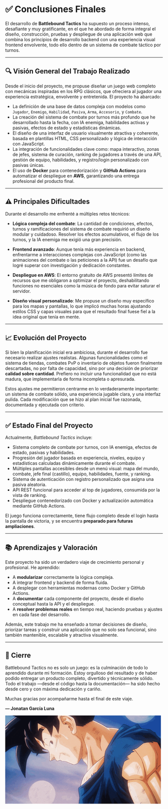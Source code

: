 # ✅ Conclusiones Finales

El desarrollo de **Battlebound Tactics** ha supuesto un proceso intenso, desafiante y muy gratificante, en el que he
abordado de forma integral el diseño, construcción, pruebas y despliegue de una aplicación web que combina los
principios de desarrollo backend con una experiencia visual frontend envolvente, todo ello dentro de un sistema de
combate táctico por turnos.

---

## 🔍 Visión General del Trabajo Realizado

Desde el inicio del proyecto, me propuse diseñar un juego web completo con mecánicas inspiradas en los RPG clásicos, que
ofreciera al jugador una experiencia estratégica, envolvente y entretenida. El proyecto ha abarcado:

- La definición de una base de datos compleja con modelos como `Jugador`, `Enemigo`, `Habilidad`, `Pasiva`, `Arma`,
  `Accesorio`, y `Combate`.
- La creación del sistema de combate por turnos más profundo que he desarrollado hasta la fecha, con IA enemiga,
  habilidades activas y pasivas, efectos de estado y estadísticas dinámicas.
- El diseño de una interfaz de usuario visualmente atractiva y coherente, basada en plantillas HTML, CSS personalizado y
  lógica de interacción con JavaScript.
- La integración de funcionalidades clave como: mapa interactivo, zonas de jefes, sistema de curación, ranking de
  jugadores a través de una API, gestión de equipo, habilidades, y registro/login personalizado con pasivas únicas.
- El uso de **Docker** para contenedorización y **GitHub Actions** para automatizar el despliegue en **AWS**,
  garantizando una entrega profesional del producto final.

---

## ⚠️ Principales Dificultades

Durante el desarrollo me enfrenté a múltiples retos técnicos:

- **Lógica compleja del combate**: La cantidad de condiciones, efectos, turnos y ramificaciones del sistema de combate
  requirió un diseño modular y cuidadoso. Resolver los efectos acumulativos, el flujo de los turnos, y la IA enemiga me
  exigió una gran precisión.

- **Frontend avanzado**: Aunque tenía más experiencia en backend, enfrentarme a interacciones complejas con JavaScript
  (como las animaciones del combate o las peticiones a la API) fue un desafío que logré superar con investigación y
  dedicación constantes.

- **Despliegue en AWS**: El entorno gratuito de AWS presentó límites de recursos que me obligaron a optimizar el
  proyecto, deshabilitando funciones no esenciales como la música de fondo para evitar saturar el servidor.

- **Diseño visual personalizado**: Me propuse un diseño muy específico para los mapas y pantallas, lo que implicó muchas
  horas ajustando estilos CSS y capas visuales para que el resultado final fuese fiel a la idea original que tenía
  en mente.

---

## 📈 Evolución del Proyecto

Si bien la planificación inicial era ambiciosa, durante el desarrollo fue necesario realizar ajustes realistas. Algunas
funcionalidades como el sistema de tiendas, combates PvP o inventario de objetos fueron finalmente descartadas, no por
falta de capacidad, sino por una decisión de priorizar **calidad sobre cantidad**. Prefiero no incluir una funcionalidad
que no está madura, que implementarla de forma incompleta o apresurada.

Estos ajustes me permitieron centrarme en lo verdaderamente importante: un sistema de combate sólido, una experiencia
jugable clara, y una interfaz pulida. Cada modificación que se hizo al plan inicial fue razonada, documentada y
ejecutada con criterio.

---

## ✅ Estado Final del Proyecto

Actualmente, *Battlebound Tactics* incluye:

- Sistema completo de combate por turnos, con IA enemiga, efectos de estado, pasivas y habilidades.
- Progresión del jugador basada en experiencia, niveles, equipo y estadísticas calculadas dinámicamente durante el
  combate.
- Múltiples pantallas accesibles desde un menú visual: mapa del mundo, combate, jefe final (castillo), equipo,
  habilidades, fuente, y ranking.
- Sistema de autenticación con registro personalizado que asigna una pasiva aleatoria.
- API REST funcional para acceder al top de jugadores, consumida por la vista de ranking.
- Despliegue contenedorizado con Docker y actualización automática mediante GitHub Actions.

El juego funciona correctamente, tiene flujo completo desde el login hasta la pantalla de victoria, y se encuentra
**preparado para futuras ampliaciones**.

---

## 📚 Aprendizajes y Valoración

Este proyecto ha sido un verdadero viaje de crecimiento personal y profesional. He aprendido:

- A **modularizar** correctamente la lógica compleja.
- A integrar frontend y backend de forma fluida.
- A desplegar con herramientas modernas como Docker y GitHub Actions.
- A **documentar** cada componente del proyecto, desde el diseño conceptual hasta la API y el despliegue.
- A **resolver problemas reales** en tiempo real, haciendo pruebas y ajustes en cada fase del desarrollo.

Además, este trabajo me ha enseñado a tomar decisiones de diseño, priorizar tareas y construir una aplicación que no
solo sea funcional, sino también mantenible, escalable y atractiva visualmente.

---

## 🎉 Cierre

Battlebound Tactics no es solo un juego: es la culminación de todo lo aprendido durante mi formación. Estoy orgulloso
del resultado y de haber podido entregar un producto completo, divertido y técnicamente sólido. Todo el trabajo —desde
el código hasta la documentación— ha sido hecho desde cero y con máxima dedicación y cariño.

Muchas gracias por acompañarme hasta el final de este viaje.

**— Jonatan García Luna**

![Fin del proyecto](../../static/resources/goku-final.gif)